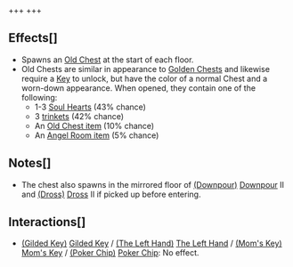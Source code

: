+++
+++

Effects[]
---------


* Spawns an [Old Chest](/wiki/Old_Chest "Old Chest") at the start of each floor.
* Old Chests are similar in appearance to [Golden Chests](/wiki/Golden_Chest "Golden Chest") and likewise require a [Key](/wiki/Key "Key") to unlock, but have the color of a normal Chest and a worn-down appearance. When opened, they contain one of the following:
	+ 1-3 [Soul Hearts](/wiki/Soul_Hearts "Soul Hearts") (43% chance)
	+ 3 [trinkets](/wiki/Trinkets "Trinkets") (42% chance)
	+ An [Old Chest item](/wiki/Old_Chest_(Item_Pool) "Old Chest (Item Pool)") (10% chance)
	+ An [Angel Room item](/wiki/Angel_Room_(Item_Pool) "Angel Room (Item Pool)") (5% chance)


Notes[]
-------


* The chest also spawns in the mirrored floor of [(Downpour)](/wiki/Downpour "Downpour") [Downpour](/wiki/Downpour "Downpour") II and [(Dross)](/wiki/Dross "Dross") [Dross](/wiki/Dross "Dross") II if picked up before entering.


Interactions[]
--------------


* [(Gilded Key)](/wiki/Gilded_Key "Gilded Key") [Gilded Key](/wiki/Gilded_Key "Gilded Key") / [(The Left Hand)](/wiki/The_Left_Hand "The Left Hand") [The Left Hand](/wiki/The_Left_Hand "The Left Hand") / [(Mom's Key)](/wiki/Mom%27s_Key "Mom's Key") [Mom's Key](/wiki/Mom%27s_Key "Mom's Key") / [(Poker Chip)](/wiki/Poker_Chip "Poker Chip") [Poker Chip](/wiki/Poker_Chip "Poker Chip"): No effect.


